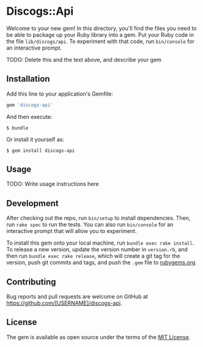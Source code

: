 # Discogs::Api

Welcome to your new gem! In this directory, you'll find the files you need to be able to package up your Ruby library into a gem. Put your Ruby code in the file `lib/discogs/api`. To experiment with that code, run `bin/console` for an interactive prompt.

TODO: Delete this and the text above, and describe your gem

## Installation

Add this line to your application's Gemfile:

```ruby
gem 'discogs-api'
```

And then execute:

    $ bundle

Or install it yourself as:

    $ gem install discogs-api

## Usage

TODO: Write usage instructions here

## Development

After checking out the repo, run `bin/setup` to install dependencies. Then, run `rake spec` to run the tests. You can also run `bin/console` for an interactive prompt that will allow you to experiment.

To install this gem onto your local machine, run `bundle exec rake install`. To release a new version, update the version number in `version.rb`, and then run `bundle exec rake release`, which will create a git tag for the version, push git commits and tags, and push the `.gem` file to [rubygems.org](https://rubygems.org).

## Contributing

Bug reports and pull requests are welcome on GitHub at https://github.com/[USERNAME]/discogs-api.

## License

The gem is available as open source under the terms of the [MIT License](https://opensource.org/licenses/MIT).
